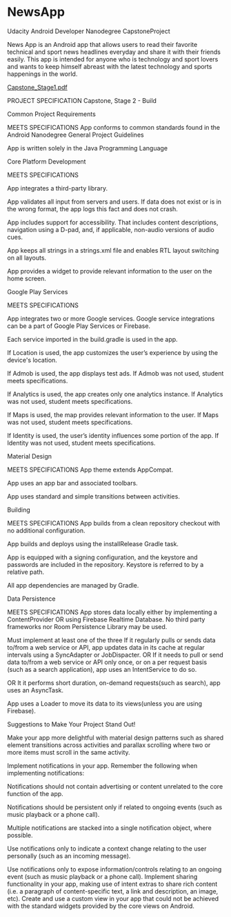 # NewsApp
 
Udacity Android Developer Nanodegree CapstoneProject


News App is an Android app that allows users to read their favorite technical and sport news
headlines everyday and share it with their friends easily. This app is intended for anyone who is technology and sport lovers and wants to keep himself abreast with the latest technology and
sports happenings in the world.

[Capstone_Stage1.pdf](https://github.com/kyodgorbek/NewsApp/files/1818068/Capstone_Stage1.pdf)

PROJECT SPECIFICATION
Capstone, Stage 2 - Build

Common Project Requirements

MEETS SPECIFICATIONS
App conforms to common standards found in the Android Nanodegree General Project Guidelines

App is written solely in the Java Programming Language

Core Platform Development

MEETS SPECIFICATIONS

App integrates a third-party library.

App validates all input from servers and users. 
If data does not exist or is in the wrong format, the app logs this fact and does not crash.

App includes support for accessibility. That includes content descriptions, navigation using a D-pad, and, if applicable, non-audio versions of audio cues.

App keeps all strings in a strings.xml file and enables RTL layout switching on all layouts.

App provides a widget to provide relevant information to the user on the home screen.

Google Play Services

MEETS SPECIFICATIONS

App integrates two or more Google services. Google service integrations can be a part of Google Play Services or Firebase.

Each service imported in the build.gradle is used in the app.

If Location is used, the app customizes the user’s experience by using the device's location.

If Admob is used, the app displays test ads. If Admob was not used, student meets specifications.

If Analytics is used, the app creates only one analytics instance. If Analytics was not used, student meets specifications.

If Maps is used, the map provides relevant information to the user. If Maps was not used, student meets specifications.

If Identity is used, the user’s identity influences some portion of the app. If Identity was not used, student meets specifications.

Material Design

MEETS SPECIFICATIONS
App theme extends AppCompat.

App uses an app bar and associated toolbars.

App uses standard and simple transitions between activities.

Building

MEETS SPECIFICATIONS
App builds from a clean repository checkout with no additional configuration.

App builds and deploys using the installRelease Gradle task.

App is equipped with a signing configuration, and the keystore and passwords are included in the repository. Keystore is referred to by a relative path.

All app dependencies are managed by Gradle.

Data Persistence

MEETS SPECIFICATIONS
App stores data locally either by implementing a ContentProvider OR using Firebase Realtime Database. No third party frameworks nor Room Persistence Library may be used.

Must implement at least one of the three
If it regularly pulls or sends data to/from a web service or API, app updates data in its cache at regular intervals using a SyncAdapter or JobDispacter.
OR
If it needs to pull or send data to/from a web service or API only once, or on a per request basis (such as a search application), app uses an IntentService to do so.

OR
It it performs short duration, on-demand requests(such as search), app uses an AsyncTask.

App uses a Loader to move its data to its views(unless you are using Firebase).



Suggestions to Make Your Project Stand Out!


Make your app more delightful with material design patterns such as shared element transitions across activities and parallax scrolling where two or more items must scroll in the same activity.

Implement notifications in your app. Remember the following when implementing notifications:

Notifications should not contain advertising or content unrelated to the core function of the app.

Notifications should be persistent only if related to ongoing events (such as music playback or a phone call).

Multiple notifications are stacked into a single notification object, where possible.

Use notifications only to indicate a context change relating to the user personally (such as an incoming message).

Use notifications only to expose information/controls relating to an ongoing event (such as music playback or a phone call).
Implement sharing functionality in your app, making use of intent extras to share rich content (i.e. a paragraph of content-specific text, a link and description, an image, etc).
Create and use a custom view in your app that could not be achieved with the standard widgets provided by the core views on Android.
